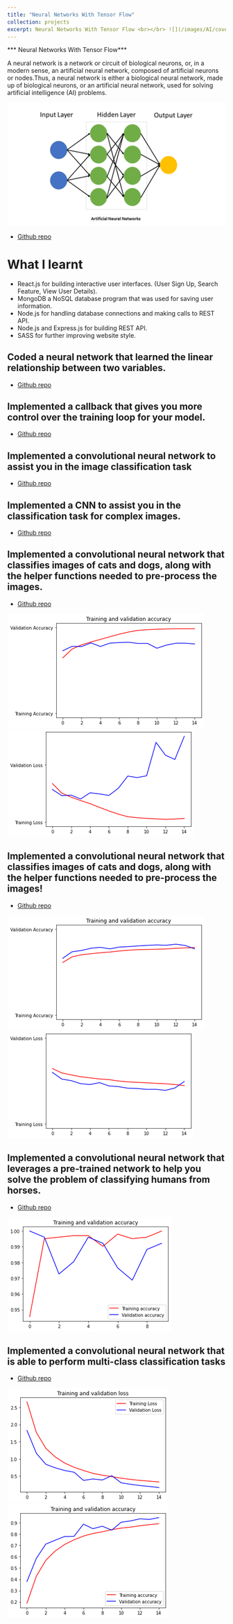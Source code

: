 ```yaml
---
title: "Neural Networks With Tensor Flow"
collection: projects
excerpt: Neural Networks With Tensor Flow <br></br> ![](/images/AI/coverpic.png)
---
```


*** Neural Networks With Tensor Flow***

A neural network is a network or circuit of biological neurons, or, in a modern sense, an artificial neural network, composed of artificial neurons or nodes.Thus, a neural network is either a biological neural network, made up of biological neurons, or an artificial neural network, used for solving artificial intelligence (AI) problems.

![](/images/AI/coverpic.png)

* [Github repo](https://github.com/MelDashti/ToDoList)


# What I learnt

- React.js for building interactive user interfaces. (User Sign Up, Search Feature, View User Details).
- MongoDB a NoSQL database program that was used for saving user information. 
- Node.js for handling database connections and making calls to REST API. 
- Node.js and Express.js for building REST API.
- SASS for further improving website style.


## Coded a neural network that learned the linear relationship between two variables.

* [Github repo](https://github.com/MelDashti/TensorFlowProjects/blob/master/w1-assignment/C1W1_Assignment.ipynb)


## Implemented a callback that gives you more control over the training loop for your model.

* [Github repo](https://github.com/MelDashti/TensorFlowProjects/blob/master/w2-assignment/C1W2_Assignment.ipynb)

## Implemented a convolutional neural network to assist you in the image classification task

* [Github repo](https://github.com/MelDashti/TensorFlowProjects/blob/master/w3-assingment/C1W3_Assignment.ipynb)

## Implemented a CNN to assist you in the classification task for complex images.

* [Github repo](https://github.com/MelDashti/TensorFlowProjects/blob/master/w4-assingment/C1W4_Assignment.ipynb)


## Implemented a convolutional neural network that classifies images of cats and dogs, along with the helper functions needed to pre-process the images.

* [Github repo](https://github.com/MelDashti/TensorFlowProjects/blob/master/C2W1_Assignment.ipynb)

![](/images/AI/image5.png)
![](/images/AI/image6.png)

## Implemented a convolutional neural network that classifies images of cats and dogs, along with the helper functions needed to pre-process the images!

* [Github repo](https://github.com/MelDashti/TensorFlowProjects/blob/master/C2W2_Assignment.ipynb)

![](/images/AI/image7.png)
![](/images/AI/image8.png)


## Implemented a convolutional neural network that leverages a pre-trained network to help you solve the problem of classifying humans from horses.

* [Github repo](https://github.com/MelDashti/TensorFlowProjects/blob/master/C2W3_Assignment.ipynb)

![](/images/AI/image3.png)


## Implemented a convolutional neural network that is able to perform multi-class classification tasks

* [Github repo](https://github.com/MelDashti/TensorFlowProjects/blob/master/C2W4_Assignment.ipynb)

![](/images/AI/image1.png)
![](/images/AI/image2.png)




